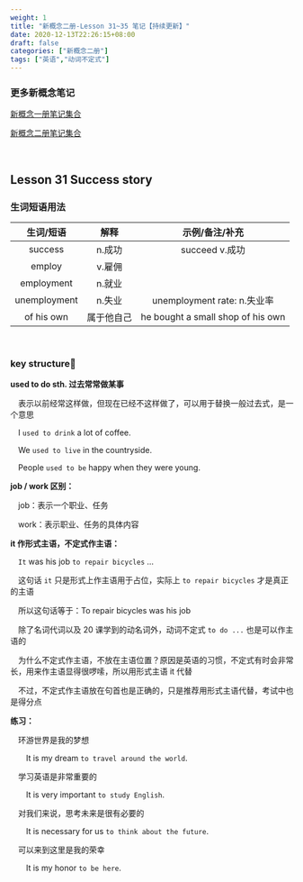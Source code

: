 ```yaml
---
weight: 1
title: "新概念二册-Lesson 31~35 笔记【持续更新】"
date: 2020-12-13T22:26:15+08:00
draft: false
categories: ["新概念二册"]
tags: ["英语","动词不定式"]
---
```


### 更多新概念笔记

[新概念一册笔记集合](https://wumanho.cn/categories/%E6%96%B0%E6%A6%82%E5%BF%B5%E4%B8%80%E5%86%8C/)

[新概念二册笔记集合](https://wumanho.cn/categories/%E6%96%B0%E6%A6%82%E5%BF%B5%E4%BA%8C%E5%86%8C/)

<!--more-->

&nbsp;

## Lesson 31	Success story

### 生词短语用法

|  生词/短语   |    解释    |          示例/备注/补充           |
| :----------: | :--------: | :-------------------------------: |
|   success    |   n.成功   |          succeed v.成功           |
|    employ    |   v.雇佣   |                                   |
|  employment  |   n.就业   |                                   |
| unemployment |   n.失业   |    unemployment rate: n.失业率    |
|  of his own  | 属于他自己 | he bought a small shop of his own |

&nbsp;

### key structure:key:

**used to do sth.  过去常常做某事**

&emsp;表示以前经常这样做，但现在已经不这样做了，可以用于替换一般过去式，是一个意思

&emsp;I `used to drink` a lot of coffee.

&emsp;We `used to live` in the countryside.

&emsp;People `used to be` happy when they were young.

**job / work 区别：**

&emsp;job：表示一个职业、任务

&emsp;work：表示职业、任务的具体内容

**it 作形式主语，不定式作主语：**

&emsp;`It` was his job `to repair bicycles` ...

&emsp;这句话 `it` 只是形式上作主语用于占位，实际上 `to repair bicycles` 才是真正的主语

&emsp;所以这句话等于：To repair bicycles was his job

&emsp;除了名词代词以及 20 课学到的动名词外，动词不定式 `to do ...` 也是可以作主语的

&emsp;为什么不定式作主语，不放在主语位置？原因是英语的习惯，不定式有时会非常长，用来作主语显得很啰嗦，所以用形式主语 it 代替

&emsp;不过，不定式作主语放在句首也是正确的，只是推荐用形式主语代替，考试中也是得分点

**练习：**

&emsp;环游世界是我的梦想

&emsp;&emsp;It is my dream `to travel around the world`.

&emsp;学习英语是非常重要的

&emsp;&emsp;It is very important `to study English`.

&emsp;对我们来说，思考未来是很有必要的

&emsp;&emsp;It is necessary for us `to think about the future`.

&emsp;可以来到这里是我的荣幸

&emsp;&emsp;It is my honor `to be here`.